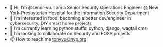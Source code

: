 - 👋 Hi, I’m @senor-vu. I am a Senior Security Operations Engineer @ New York-Presbyterian Hospital for the Information Security Department
- 👀 I’m interested in food, becoming a better dev/engineer in cybersecurity, DIY smart home projects
- 🌱 I’m currently learning python stuffs: python, django, wagtail cms
- 💞️ I’m looking to collaborate on Security and FOSS projects
- 📫 How to reach me tonyvu@nyp.org

<!---
senior-vu/senior-vu is a ✨ special ✨ repository because its `README.md` (this file) appears on your GitHub profile.
You can click the Preview link to take a look at your changes.
--->
